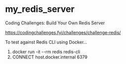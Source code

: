 # my_redis_server

Coding Challenges: Build Your Own Redis Server

https://codingchallenges.fyi/challenges/challenge-redis/


To test against Redis CLI using Docker...

1. docker run -it --rm redis redis-cli
2. CONNECT host.docker.internal 6379